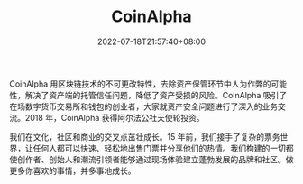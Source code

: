 ﻿---
weight: 
title: "CoinAlpha"
description: "CoinAlpha 用区块链技术的不可更改特性，去除资产保管环节中人为作弊的可能性，解决了资产端的托管信任问题，降低了资产受损的风险"
date: 2022-07-18T21:57:40+08:00
lastmod: 2022-07-18T16:45:40+08:00
draft: false
authors: ["june"]
featuredImage: "coinalpha.jpg"
link: "https://coinagenda.com/?ref=1234btc.com"
tags: ["研究机构","CoinAlpha"]
categories: ["navigation"]
navigation: ["研究机构"]
lightgallery: true
toc: true
pinned: false
recommend: false
recommend1: false
---
CoinAlpha 用区块链技术的不可更改特性，去除资产保管环节中人为作弊的可能性，解决了资产端的托管信任问题，降低了资产受损的风险。CoinAlpha 吸引了在场数字货币交易所和钱包的创业者，大家就资产安全问题进行了深入的业务交流。2018 年，CoinAlpha 获得阿尔法公社天使轮投资。

我们在文化，社区和商业的交叉点茁壮成长。15 年前，我们接手了复杂的票务世界，让任何人都可以快速、轻松地出售门票并分享他们的热情。我们构建的一切都使创作者、创始人和潮流引领者能够通过现场体验建立蓬勃发展的品牌和社区。做更多你喜欢的事情，并多事地成长。